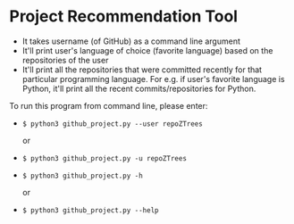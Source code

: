 # Project Recommendation Tool
  
  - It takes username (of GitHub) as a command line argument 
  - It'll print user's language of choice (favorite language) based on the repositories of the user  
  - It'll print all the repositories that were committed recently for that particular programming 
    language. For e.g. if user's favorite language is Python, it'll print all the recent commits/repositories for Python.

To run this program from command line, please enter:

  - `$ python3 github_project.py --user repoZTrees`     
      
      or
               
  - `$ python3 github_project.py -u repoZTrees` 
  
  
  - `$ python3 github_project.py -h`

      or 
    
  - `$ python3 github_project.py --help`

                    

